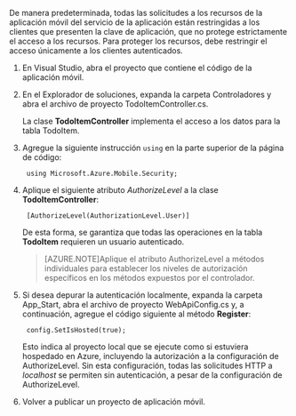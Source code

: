 

De manera predeterminada, todas las solicitudes a los recursos de la aplicación móvil del servicio de la aplicación están restringidas a los clientes que presenten la clave de aplicación, que no protege estrictamente el acceso a los recursos. Para proteger los recursos, debe restringir el acceso únicamente a los clientes autenticados.

1. En Visual Studio, abra el proyecto que contiene el código de la aplicación móvil. 

2. En el Explorador de soluciones, expanda la carpeta Controladores y abra el archivo de proyecto TodoItemController.cs.

	La clase **TodoItemController** implementa el acceso a los datos para la tabla TodoItem.

3. Agregue la siguiente instrucción `using` en la parte superior de la página de código:

		using Microsoft.Azure.Mobile.Security;

4. Aplique el siguiente atributo _AuthorizeLevel_ a la clase **TodoItemController**:

		[AuthorizeLevel(AuthorizationLevel.User)] 

	De esta forma, se garantiza que todas las operaciones en la tabla **TodoItem** requieren un usuario autenticado.

	>[AZURE.NOTE]Aplique el atributo AuthorizeLevel a métodos individuales para establecer los niveles de autorización específicos en los métodos expuestos por el controlador.

5. Si desea depurar la autenticación localmente, expanda la carpeta App_Start, abra el archivo de proyecto WebApiConfig.cs y, a continuación, agregue el código siguiente al método **Register**:

		config.SetIsHosted(true);
	
	Esto indica al proyecto local que se ejecute como si estuviera hospedado en Azure, incluyendo la autorización a la configuración de AuthorizeLevel. Sin esta configuración, todas las solicitudes HTTP a *localhost* se permiten sin autenticación, a pesar de la configuración de AuthorizeLevel.

6. Volver a publicar un proyecto de aplicación móvil.

<!---HONumber=July15_HO3-->